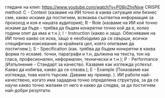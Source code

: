 гледане на клип: https://www.youtube.com/watch?v=P08jrZhyNxw
CRISPE method:
C - Context (казваме на ИИ точно в каква ситуация или бизнес сме, какво искаме да постигнем, всякаква съответна информация за произход и коя е нашата аудитория);
R - Role (казваме на ИИ кой точно искаме да бъде - трябва да бъдем конкретни точно кой да е, колко години опит да има и т.н.);
I - Instruction (какво и защо. Обясняваме на ИИ точно какво се иска, защо е необходимо да се свърши, всички специфични изисквания за крайната цел, която опитваме да постигнем.);
S - Specification (как. трябва да бъдем конкретни в каква форма го искаме. точки, параграфи и т.н, дължина на текста, тон на гласа, професионален, неформален, технически и т.н );
P - Performance (Изпълнение - Стандарт за качество. Казваме как изглежда успехът. Какво да избягва, какво да се спазва.);
E - Example (Показваме как изглежда, това което търсим. Даваме му пример. ).
ИИ работи най-качествено, когато има зададена точно определена структура, за да се научи какво точно желаем от него и какво да следва, за да постигнем най-добри резултати.
